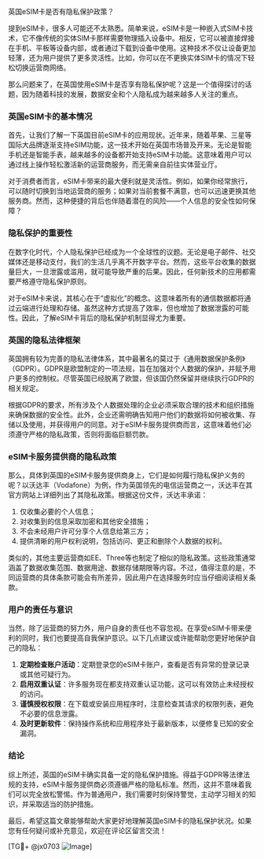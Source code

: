 英国eSIM卡是否有隐私保护政策？

提到eSIM卡，很多人可能还不太熟悉。简单来说，eSIM卡是一种嵌入式SIM卡技术，它不像传统的实体SIM卡那样需要物理插入设备中。相反，它可以被直接焊接在手机、平板等设备内部，或者通过下载到设备中使用。这种技术不仅让设备更加轻薄，还为用户提供了更多灵活性。比如，你可以在不更换实体SIM卡的情况下轻松切换运营商网络。

那么问题来了，在英国使用eSIM卡是否享有隐私保护呢？这是一个值得探讨的话题，因为随着科技的发展，数据安全和个人隐私成为越来越多人关注的重点。

### 英国eSIM卡的基本情况

首先，让我们了解一下英国目前eSIM卡的应用现状。近年来，随着苹果、三星等国际大品牌逐渐支持eSIM功能，这一技术开始在英国市场普及开来。无论是智能手机还是智能手表，越来越多的设备都开始支持eSIM卡功能。这意味着用户可以通过线上操作轻松激活新的运营商服务，而无需亲自前往实体营业厅。

对于消费者而言，eSIM卡带来的最大便利就是灵活性。例如，如果你经常旅行，可以随时切换到当地运营商的服务；如果对当前套餐不满意，也可以迅速更换其他服务商。然而，这种便捷的背后也伴随着潜在的风险——个人信息的安全性如何保障？

### 隐私保护的重要性

在数字化时代，个人隐私保护已经成为一个全球性的议题。无论是电子邮件、社交媒体还是移动支付，我们的生活几乎离不开数字平台。然而，这些平台收集的数据量巨大，一旦泄露或滥用，就可能导致严重的后果。因此，任何新技术的应用都需要严格遵守隐私保护原则。

对于eSIM卡来说，其核心在于“虚拟化”的概念。这意味着所有的通信数据都将通过云端进行处理和存储。虽然这种方式提高了效率，但也增加了数据泄露的可能性。因此，了解eSIM卡背后的隐私保护机制显得尤为重要。

### 英国的隐私法律框架

英国拥有较为完善的隐私法律体系，其中最著名的莫过于《通用数据保护条例》（GDPR）。GDPR是欧盟制定的一项法规，旨在加强对个人数据的保护，并赋予用户更多的控制权。尽管英国已经脱离了欧盟，但该国仍然保留并继续执行GDPR的相关规定。

根据GDPR的要求，所有涉及个人数据处理的企业必须采取合理的技术和组织措施来确保数据的安全性。此外，企业还需明确告知用户他们的数据将如何被收集、存储以及使用，并获得用户的同意。对于eSIM卡服务提供商而言，这意味着他们必须遵守严格的隐私政策，否则将面临巨额罚款。

### eSIM卡服务提供商的隐私政策

那么，具体到英国的eSIM卡服务提供商身上，它们是如何履行隐私保护义务的呢？以沃达丰（Vodafone）为例，作为英国领先的电信运营商之一，沃达丰在其官方网站上详细列出了其隐私政策。根据这份文件，沃达丰承诺：

1. 仅收集必要的个人信息；
2. 对收集到的信息采取加密和其他安全措施；
3. 不会未经用户许可分享个人信息给第三方；
4. 提供清晰的用户权利说明，包括访问、更正和删除个人数据的权利。

类似的，其他主要运营商如EE、Three等也制定了相似的隐私政策。这些政策通常涵盖了数据收集范围、数据用途、数据存储期限等内容。不过，值得注意的是，不同运营商的具体条款可能会有所差异，因此用户在选择服务时应当仔细阅读相关条款。

### 用户的责任与意识

当然，除了运营商的努力外，用户自身的责任也不容忽视。在享受eSIM卡带来便利的同时，我们也要提高自我保护意识。以下几点建议或许能帮助您更好地保护自己的隐私：

1. **定期检查账户活动**：定期登录您的eSIM卡账户，查看是否有异常的登录记录或其他可疑行为。
2. **启用双重认证**：许多服务现在都支持双重认证功能，这可以有效防止未经授权的访问。
3. **谨慎授权权限**：在下载或安装应用程序时，注意检查其请求的权限列表，避免不必要的信息泄露。
4. **及时更新软件**：保持操作系统和应用程序处于最新版本，以便修复已知的安全漏洞。

### 结论

综上所述，英国的eSIM卡确实具备一定的隐私保护措施。得益于GDPR等法律法规的支持，eSIM卡服务提供商必须遵循严格的隐私标准。然而，这并不意味着我们可以完全放松警惕。作为普通用户，我们需要时刻保持警觉，主动学习相关的知识，并采取适当的防护措施。

最后，希望这篇文章能够帮助大家更好地理解英国eSIM卡的隐私保护状况。如果您有任何疑问或补充意见，欢迎在评论区留言交流！

[TG💪+ @jx0703 ![Image](https://github.com/user-attachments/assets/dbca1d08-cadb-493c-b0ec-ad6f7a83f270)]